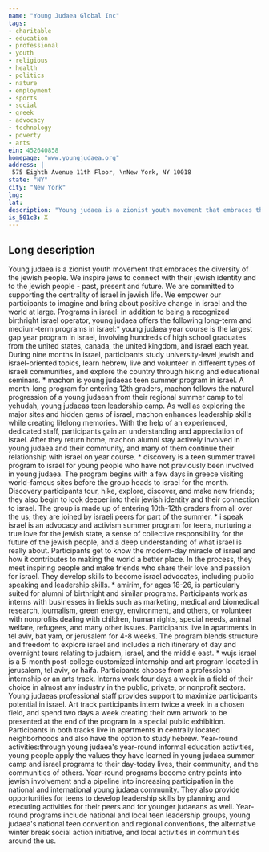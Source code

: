 ```yaml
---
name: "Young Judaea Global Inc"
tags:
- charitable
- education
- professional
- youth
- religious
- health
- politics
- nature
- employment
- sports
- social
- greek
- advocacy
- technology
- poverty
- arts
ein: 452640858
homepage: "www.youngjudaea.org"
address: |
 575 Eighth Avenue 11th Floor, \nNew York, NY 10018
state: "NY"
city: "New York"
lng: 
lat: 
description: "Young judaea is a zionist youth movement that embraces the diversity of the jewish people. We inspire jews to connect with their jewish identity and to the jewish people - past, present and future. We are committed to supporting the centrality of israel in jewish life. We empower our participants to imagine and bring about positive change in israel and the world at large. "
is_501c3: X
---
```


## Long description

Young judaea is a zionist youth movement that embraces the diversity of the jewish people. We inspire jews to connect with their jewish identity and to the jewish people - past, present and future. We are committed to supporting the centrality of israel in jewish life. We empower our participants to imagine and bring about positive change in israel and the world at large. Programs in israel: in addition to being a recognized birthright israel operator, young judaea offers the following long-term and medium-term programs in israel:* young judaea year course is the largest gap year program in israel, involving hundreds of high school graduates from the united states, canada, the united kingdom, and israel each year. During nine months in israel, participants study university-level jewish and israel-oriented topics, learn hebrew, live and volunteer in different types of israeli communities, and explore the country through hiking and educational seminars. * machon is young judaeas teen summer program in israel. A month-long program for entering 12th graders, machon follows the natural progression of a young judaean from their regional summer camp to tel yehudah, young judaeas teen leadership camp. As well as exploring the major sites and hidden gems of israel, machon enhances leadership skills while creating lifelong memories. With the help of an experienced, dedicated staff, participants gain an understanding and appreciation of israel. After they return home, machon alumni stay actively involved in young judaea and their community, and many of them continue their relationship with israel on year course. * discovery is a teen summer travel program to israel for young people who have not previously been involved in young judaea. The program begins with a few days in greece visiting world-famous sites before the group heads to israel for the month. Discovery participants tour, hike, explore, discover, and make new friends; they also begin to look deeper into their jewish identity and their connection to israel. The group is made up of entering 10th-12th graders from all over the us; they are joined by israeli peers for part of the summer. * i speak israel is an advocacy and activism summer program for teens, nurturing a true love for the jewish state, a sense of collective responsibility for the future of the jewish people, and a deep understanding of what israel is really about. Participants get to know the modern-day miracle of israel and how it contributes to making the world a better place. In the process, they meet inspiring people and make friends who share their love and passion for israel. They develop skills to become israel advocates, including public speaking and leadership skills. * amirim, for ages 18-26, is particularly suited for alumni of birthright and similar programs. Participants work as interns with businesses in fields such as marketing, medical and biomedical research, journalism, green energy, environment, and others, or volunteer with nonprofits dealing with children, human rights, special needs, animal welfare, refugees, and many other issues. Participants live in apartments in tel aviv, bat yam, or jerusalem for 4-8 weeks. The program blends structure and freedom to explore israel and includes a rich itinerary of day and overnight tours relating to judaism, israel, and the middle east. * wujs israel is a 5-month post-college customized internship and art program located in jerusalem, tel aviv, or haifa. Participants choose from a professional internship or an arts track. Interns work four days a week in a field of their choice in almost any industry in the public, private, or nonprofit sectors. Young judaeas professional staff provides support to maximize participants potential in israel. Art track participants intern twice a week in a chosen field, and spend two days a week creating their own artwork to be presented at the end of the program in a special public exhibition. Participants in both tracks live in apartments in centrally located neighborhoods and also have the option to study hebrew. Year-round activities:through young judaea's year-round informal education activities, young people apply the values they have learned in young judaea summer camp and israel programs to their day-today lives, their community, and the communities of others. Year-round programs become entry points into jewish involvement and a pipeline into increasing participation in the national and international young judaea community. They also provide opportunities for teens to develop leadership skills by planning and executing activities for their peers and for younger judaeans as well. Year-round programs include national and local teen leadership groups, young judaea's national teen convention and regional conventions, the alternative winter break social action initiative, and local activities in communities around the us. 
